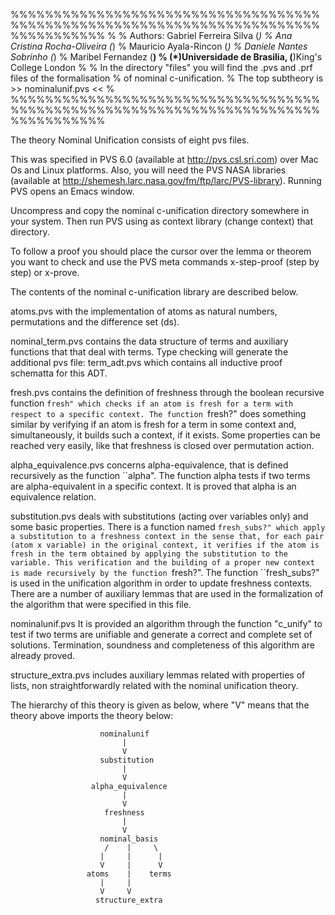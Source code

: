 %%%%%%%%%%%%%%%%%%%%%%%%%%%%%%%%%%%%%%%%%%%%%%%%%%%%%%%%%%%%%%%%%%%%%%%%%%%%%%%%%%%
%
% Authors: Gabriel Ferreira Silva (*) 
%          Ana Cristina Rocha-Oliveira (*)
%          Mauricio Ayala-Rincon (*)
%          Daniele Nantes Sobrinho (*)
%          Maribel Fernandez (**)
%          (*)Universidade de Brasilia, (**)King's College London
% 
% In the directory "files" you will find the .pvs and .prf files of the formalisation
% of nominal c-unification. 
% The top subtheory is >> nominalunif.pvs <<
%
%%%%%%%%%%%%%%%%%%%%%%%%%%%%%%%%%%%%%%%%%%%%%%%%%%%%%%%%%%%%%%%%%%%%%%%%%%%%%%%%%%%

The theory Nominal Unification consists of eight pvs files.

  This was specified in PVS 6.0 (available at http://pvs.csl.sri.com) over
  Mac Os and Linux platforms. Also, you will need the PVS NASA libraries
  (available at http://shemesh.larc.nasa.gov/fm/ftp/larc/PVS-library). 
  Running PVS opens an Emacs window. 

  Uncompress and copy the nominal c-unification directory somewhere in your 
  system. Then run PVS using as context library (change context) that 
  directory.  

  To follow a proof you should place the cursor over the lemma or theorem
  you want to check and use the PVS meta commands x-step-proof (step by
  step) or x-prove.
 
The contents of the nominal c-unification library are described below.

atoms.pvs with the implementation of atoms as natural numbers, permutations 
          and the difference set (ds).

nominal_term.pvs contains the data structure of terms and auxiliary functions that
                 that deal with terms. Type checking will generate the additional 
                 pvs file: 
term_adt.pvs which contains all inductive proof schematta for this ADT.

fresh.pvs contains the definition of freshness through the boolean recursive 
          function ``fresh" which checks if an atom is fresh for a term with 
          respect to a specific context. The function ``fresh?" does something 
          similar by verifying if an atom is fresh for a term in some context 
          and, simultaneously, it builds such a context, if it exists. Some 
          properties can be reached very easily, like that freshness is closed 
          over permutation action.

alpha_equivalence.pvs concerns alpha-equivalence, that is defined recursively 
          as the function ``alpha". The function alpha tests if two terms are 
          alpha-equivalent in a specific context. It is proved that alpha is 
          an equivalence relation. 

substitution.pvs deals with substitutions (acting over variables only) and some 
          basic properties. There is a function named ``fresh_subs?" which apply 
          a substitution to a freshness context in the sense that, for each pair 
          (atom x variable) in the original context, it verifies if the atom is 
          fresh in the term obtained by applying the substitution to the 
          variable. This verification and the building of a proper new context 
          is made recursively by the function ``fresh?". The function ``fresh_subs?" 
          is used in the unification algorithm in order to update freshness 
          contexts. There are a number of auxiliary lemmas that are used in the
          formalization of the algorithm that were specified in this file. 

nominalunif.pvs It is 
          provided an algorithm through the function "c_unify" to test if two 
          terms are unifiable and generate a correct and complete set of solutions. 
          Termination, soundness and completeness of this algorithm are already proved.

structure_extra.pvs includes auxiliary lemmas related with properties of 
          lists, non straightforwardly related with the nominal unification
          theory.

The hierarchy of this theory is given as below, where "V" means that the 
theory above imports the theory below:

                        nominalunif
                             |
                             V
                        substitution
                             |
                             V
                      alpha_equivalence
                             |
                             V
                         freshness
                             |
                             V
                        nominal_basis
                         /    |     \
                        |     |      |
                        V     |      V
                     atoms    |    terms
                        |     |   
                        V     V   
                       structure_extra
